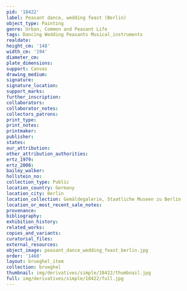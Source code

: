 ```yaml
---
pid: '18422'
label: Peasant dance, wedding feast (Berlin)
object_type: Painting
genre: Urban, Common and Peasant Life
tags: Dancing Wedding Peasants Musical_instruments
realdate: 
height_cm: '148'
width_cm: '194'
diameter_cm: 
plate_dimensions: 
support: Canvas
drawing_medium: 
signature: 
signature_location: 
support_marks: 
further_inscription: 
collaborators: 
collaborator_notes: 
collectors_patrons: 
print_type: 
print_notes: 
printmaker: 
publisher: 
states: 
our_attribution: 
other_attribution_authorities: 
ertz_1979: 
ertz_2008: 
bailey_walker: 
hollstein_no: 
collection_type: Public
location_country: Germany
location_city: Berlin
location_collection: Gemäldegalerie, Staatliche Museen zu Berlin
location_or_most_recent_sale_notes: 
provenance: 
bibliography: 
exhibition_history: 
related_works: 
copies_and_variants: 
curatorial_files: 
external_resources: 
object_image: peasant_dance_wedding_feast_berlin.jpg
order: '1460'
layout: brueghel_item
collection: brueghel
thumbnail: img/derivatives/simple/18422/thumbnail.jpg
full: img/derivatives/simple/18422/full.jpg
---
```

